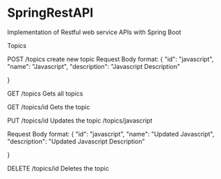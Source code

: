 # SpringRestAPI
Implementation of Restful web service APIs with Spring Boot


Topics

POST		/topics					create new topic
Request Body format:
{
        "id": "javascript",
        "name": "Javascript",
        "description": "Javascript Description"
	
}

GET  		/topics					Gets all topics

GET			/topics/id			Gets the topic

PUT			/topics/id			Updates the topic
/topics/javascript

Request Body format:
{
        "id": "javascript",
        "name": "Updated Javascript",
        "description": "Updated Javascript Description"
	
}

DELETE		/topics/id				Deletes the topic
